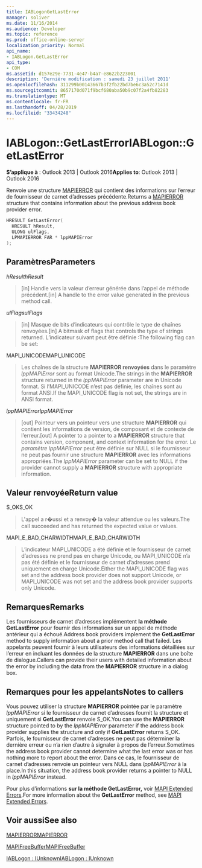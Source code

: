 ```yaml
---
title: IABLogonGetLastError
manager: soliver
ms.date: 11/16/2014
ms.audience: Developer
ms.topic: reference
ms.prod: office-online-server
localization_priority: Normal
api_name:
- IABLogon.GetLastError
api_type:
- COM
ms.assetid: d157e29e-7731-4e47-b4a7-e8622b223001
description: 'Derniére modification : samedi 23 juillet 2011'
ms.openlocfilehash: 311299b00143667b3f2fb22bd7be6c3a52c7141d
ms.sourcegitcommit: 8657170d071f9bcf680aba50b9c07f2a4fb82283
ms.translationtype: MT
ms.contentlocale: fr-FR
ms.lasthandoff: 04/28/2019
ms.locfileid: "33434248"
---
```

# <a name="iablogongetlasterror"></a><span data-ttu-id="ed9bd-103">IABLogon::GetLastError</span><span class="sxs-lookup"><span data-stu-id="ed9bd-103">IABLogon::GetLastError</span></span>

  
  
<span data-ttu-id="ed9bd-104">**S’applique à** : Outlook 2013 | Outlook 2016</span><span class="sxs-lookup"><span data-stu-id="ed9bd-104">**Applies to**: Outlook 2013 | Outlook 2016</span></span> 
  
<span data-ttu-id="ed9bd-105">Renvoie une structure [MAPIERROR](mapierror.md) qui contient des informations sur l’erreur de fournisseur de carnet d’adresses précédente.</span><span class="sxs-lookup"><span data-stu-id="ed9bd-105">Returns a [MAPIERROR](mapierror.md) structure that contains information about the previous address book provider error.</span></span> 
  
```cpp
HRESULT GetLastError(
  HRESULT hResult,
  ULONG ulFlags,
  LPMAPIERROR FAR * lppMAPIError
);
```

## <a name="parameters"></a><span data-ttu-id="ed9bd-106">Paramètres</span><span class="sxs-lookup"><span data-stu-id="ed9bd-106">Parameters</span></span>

 <span data-ttu-id="ed9bd-107">_hResult_</span><span class="sxs-lookup"><span data-stu-id="ed9bd-107">_hResult_</span></span>
  
> <span data-ttu-id="ed9bd-108">[in] Handle vers la valeur d’erreur générée dans l’appel de méthode précédent.</span><span class="sxs-lookup"><span data-stu-id="ed9bd-108">[in] A handle to the error value generated in the previous method call.</span></span>
    
 <span data-ttu-id="ed9bd-109">_ulFlags_</span><span class="sxs-lookup"><span data-stu-id="ed9bd-109">_ulFlags_</span></span>
  
> <span data-ttu-id="ed9bd-110">[in] Masque de bits d’indicateurs qui contrôle le type de chaînes renvoyées.</span><span class="sxs-lookup"><span data-stu-id="ed9bd-110">[in] A bitmask of flags that controls the type of strings returned.</span></span> <span data-ttu-id="ed9bd-111">L’indicateur suivant peut être définie :</span><span class="sxs-lookup"><span data-stu-id="ed9bd-111">The following flag can be set:</span></span>
    
<span data-ttu-id="ed9bd-112">MAPI_UNICODE</span><span class="sxs-lookup"><span data-stu-id="ed9bd-112">MAPI_UNICODE</span></span> 
  
> <span data-ttu-id="ed9bd-113">Les chaînes de la structure **MAPIERROR renvoyées** dans le paramètre  _lppMAPIError_ sont au format Unicode.</span><span class="sxs-lookup"><span data-stu-id="ed9bd-113">The strings in the **MAPIERROR** structure returned in the  _lppMAPIError_ parameter are in Unicode format.</span></span> <span data-ttu-id="ed9bd-114">Si l’MAPI_UNICODE n’est pas définie, les chaînes sont au format ANSI.</span><span class="sxs-lookup"><span data-stu-id="ed9bd-114">If the MAPI_UNICODE flag is not set, the strings are in ANSI format.</span></span> 
    
 <span data-ttu-id="ed9bd-115">_lppMAPIError_</span><span class="sxs-lookup"><span data-stu-id="ed9bd-115">_lppMAPIError_</span></span>
  
> <span data-ttu-id="ed9bd-116">[out] Pointeur vers un pointeur vers une structure **MAPIERROR** qui contient les informations de version, de composant et de contexte de l’erreur.</span><span class="sxs-lookup"><span data-stu-id="ed9bd-116">[out] A pointer to a pointer to a **MAPIERROR** structure that contains version, component, and context information for the error.</span></span> <span data-ttu-id="ed9bd-117">Le  _paramètre lppMAPIError_ peut être définie sur NULL si le fournisseur ne peut pas fournir une structure **MAPIERROR** avec les informations appropriées.</span><span class="sxs-lookup"><span data-stu-id="ed9bd-117">The  _lppMAPIError_ parameter can be set to NULL if the provider cannot supply a **MAPIERROR** structure with appropriate information.</span></span> 
    
## <a name="return-value"></a><span data-ttu-id="ed9bd-118">Valeur renvoyée</span><span class="sxs-lookup"><span data-stu-id="ed9bd-118">Return value</span></span>

<span data-ttu-id="ed9bd-119">S_OK</span><span class="sxs-lookup"><span data-stu-id="ed9bd-119">S_OK</span></span> 
  
> <span data-ttu-id="ed9bd-120">L'appel a r�ussi et a renvoy� la valeur attendue ou les valeurs.</span><span class="sxs-lookup"><span data-stu-id="ed9bd-120">The call succeeded and has returned the expected value or values.</span></span>
    
<span data-ttu-id="ed9bd-121">MAPI_E_BAD_CHARWIDTH</span><span class="sxs-lookup"><span data-stu-id="ed9bd-121">MAPI_E_BAD_CHARWIDTH</span></span> 
  
> <span data-ttu-id="ed9bd-122">L’indicateur MAPI_UNICODE a été définie et le fournisseur de carnet d’adresses ne prend pas en charge Unicode, ou MAPI_UNICODE n’a pas été définie et le fournisseur de carnet d’adresses prend uniquement en charge Unicode.</span><span class="sxs-lookup"><span data-stu-id="ed9bd-122">Either the MAPI_UNICODE flag was set and the address book provider does not support Unicode, or MAPI_UNICODE was not set and the address book provider supports only Unicode.</span></span>
    
## <a name="remarks"></a><span data-ttu-id="ed9bd-123">Remarques</span><span class="sxs-lookup"><span data-stu-id="ed9bd-123">Remarks</span></span>

<span data-ttu-id="ed9bd-124">Les fournisseurs de carnet d’adresses implémentent **la méthode GetLastError** pour fournir des informations sur un appel de méthode antérieur qui a échoué.</span><span class="sxs-lookup"><span data-stu-id="ed9bd-124">Address book providers implement the **GetLastError** method to supply information about a prior method call that failed.</span></span> <span data-ttu-id="ed9bd-125">Les appelants peuvent fournir à leurs utilisateurs des informations détaillées sur l’erreur en incluant les données de la structure **MAPIERROR** dans une boîte de dialogue.</span><span class="sxs-lookup"><span data-stu-id="ed9bd-125">Callers can provide their users with detailed information about the error by including the data from the **MAPIERROR** structure in a dialog box.</span></span> 
  
## <a name="notes-to-callers"></a><span data-ttu-id="ed9bd-126">Remarques pour les appelants</span><span class="sxs-lookup"><span data-stu-id="ed9bd-126">Notes to callers</span></span>

<span data-ttu-id="ed9bd-127">Vous pouvez utiliser la structure **MAPIERROR** pointée par le paramètre  _lppMAPIError_ si le fournisseur de carnet d’adresses fournit la structure et uniquement si **GetLastError** renvoie S_OK.</span><span class="sxs-lookup"><span data-stu-id="ed9bd-127">You can use the **MAPIERROR** structure pointed to by the  _lppMAPIError_ parameter if the address book provider supplies the structure and only if **GetLastError** returns S_OK.</span></span> <span data-ttu-id="ed9bd-128">Parfois, le fournisseur de carnet d’adresses ne peut pas déterminer la dernière erreur ou n’a rien d’autre à signaler à propos de l’erreur.</span><span class="sxs-lookup"><span data-stu-id="ed9bd-128">Sometimes the address book provider cannot determine what the last error was or has nothing more to report about the error.</span></span> <span data-ttu-id="ed9bd-129">Dans ce cas, le fournisseur de carnet d’adresses renvoie un pointeur vers NULL dans  _lppMAPIError_ à la place.</span><span class="sxs-lookup"><span data-stu-id="ed9bd-129">In this situation, the address book provider returns a pointer to NULL in  _lppMAPIError_ instead.</span></span> 
  
<span data-ttu-id="ed9bd-130">Pour plus d’informations **sur la méthode GetLastError,** voir [MAPI Extended Errors](mapi-extended-errors.md).</span><span class="sxs-lookup"><span data-stu-id="ed9bd-130">For more information about the **GetLastError** method, see [MAPI Extended Errors](mapi-extended-errors.md).</span></span>
  
## <a name="see-also"></a><span data-ttu-id="ed9bd-131">Voir aussi</span><span class="sxs-lookup"><span data-stu-id="ed9bd-131">See also</span></span>



[<span data-ttu-id="ed9bd-132">MAPIERROR</span><span class="sxs-lookup"><span data-stu-id="ed9bd-132">MAPIERROR</span></span>](mapierror.md)
  
[<span data-ttu-id="ed9bd-133">MAPIFreeBuffer</span><span class="sxs-lookup"><span data-stu-id="ed9bd-133">MAPIFreeBuffer</span></span>](mapifreebuffer.md)
  
[<span data-ttu-id="ed9bd-134">IABLogon : IUnknown</span><span class="sxs-lookup"><span data-stu-id="ed9bd-134">IABLogon : IUnknown</span></span>](iablogoniunknown.md)

